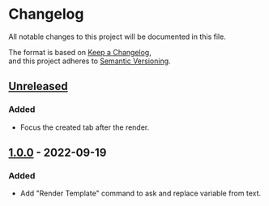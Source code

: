 # Changelog
All notable changes to this project will be documented in this file.

The format is based on [Keep a Changelog](https://keepachangelog.com/en/1.0.0/),  
and this project adheres to [Semantic Versioning](https://semver.org/spec/v2.0.0.html).

## [Unreleased]

### Added
- Focus the created tab after the render.

## [1.0.0] - 2022-09-19
### Added
- Add "Render Template" command to ask and replace variable from text.

[Unreleased]: https://github.com/Laulol/vscode-tiny-templating/compare/v1.0.0...HEAD
[1.0.0]: https://github.com/Laulol/vscode-tiny-templating/releases/tag/v1.0.0